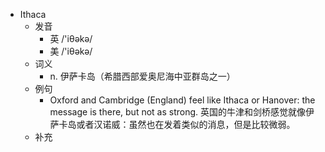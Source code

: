 - Ithaca
  - 发音
    - 英 /'iθəkə/
    - 美 /'iθəkə/
  - 词义
    - n. 伊萨卡岛（希腊西部爱奥尼海中亚群岛之一）
  - 例句
    - Oxford and Cambridge (England) feel like Ithaca or Hanover: the message is there, but not as strong. 英国的牛津和剑桥感觉就像伊萨卡岛或者汉诺威：虽然也在发着类似的消息，但是比较微弱。
  - 补充
